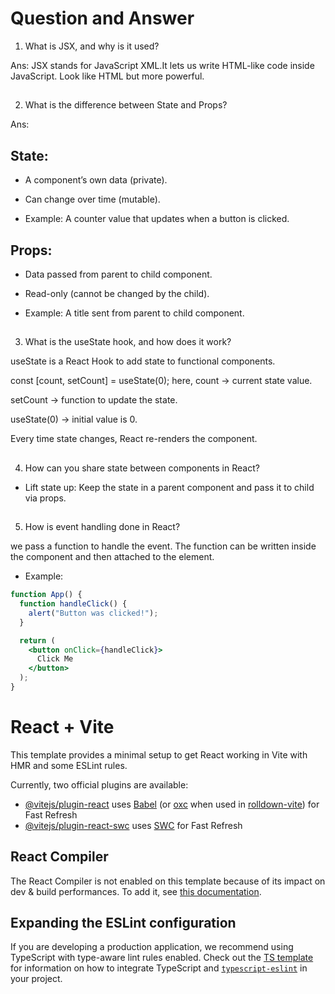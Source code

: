 # Question and Answer
1. What is JSX, and why is it used?
   
Ans: JSX stands for JavaScript XML.It lets us write HTML-like code inside JavaScript. Look like HTML but  more powerful.
##

2. What is the difference between State and Props?
   
Ans: 
## State:

- A component’s own data (private).

- Can change over time (mutable).

- Example: A counter value that updates when a button is clicked.

## Props:

- Data passed from parent to child component.

- Read-only (cannot be changed by the child).

- Example: A title sent from parent to child component.
##

3. What is the useState hook, and how does it work?

useState is a React Hook to add state to functional components.

const [count, setCount] = useState(0);
here,
count -> current state value.

setCount -> function to update the state.

useState(0) -> initial value is 0.

Every time state changes, React re-renders the component.
##
4. How can you share state between components in React?

- Lift state up: Keep the state in a parent component and pass it to child via props.
##
5. How is event handling done in React?

we pass a function to handle the event.
The function can be written inside the component and then attached to the element.
- Example:
```jsx
function App() {
  function handleClick() {
    alert("Button was clicked!");
  }

  return (
    <button onClick={handleClick}>
      Click Me
    </button>
  );
}
```


# React + Vite

This template provides a minimal setup to get React working in Vite with HMR and some ESLint rules.

Currently, two official plugins are available:

- [@vitejs/plugin-react](https://github.com/vitejs/vite-plugin-react/blob/main/packages/plugin-react) uses [Babel](https://babeljs.io/) (or [oxc](https://oxc.rs) when used in [rolldown-vite](https://vite.dev/guide/rolldown)) for Fast Refresh
- [@vitejs/plugin-react-swc](https://github.com/vitejs/vite-plugin-react/blob/main/packages/plugin-react-swc) uses [SWC](https://swc.rs/) for Fast Refresh

## React Compiler

The React Compiler is not enabled on this template because of its impact on dev & build performances. To add it, see [this documentation](https://react.dev/learn/react-compiler/installation).

## Expanding the ESLint configuration

If you are developing a production application, we recommend using TypeScript with type-aware lint rules enabled. Check out the [TS template](https://github.com/vitejs/vite/tree/main/packages/create-vite/template-react-ts) for information on how to integrate TypeScript and [`typescript-eslint`](https://typescript-eslint.io) in your project.
